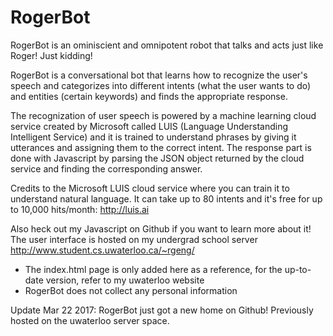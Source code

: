 # RogerBot

RogerBot is an ominiscient and omnipotent robot that talks and acts just like Roger!
Just kidding!

RogerBot is a conversational bot that learns how to recognize the user's speech and categorizes into different intents (what the user wants to do) and entities (certain keywords) and finds the appropriate response.

The recognization of user speech is powered by a machine learning cloud service created by Microsoft called LUIS (Language Understanding Intelligent Service) and it is trained to understand phrases by giving it utterances and assigning them to the correct intent. The response part is done with Javascript by parsing the JSON object returned by the cloud service and finding the corresponding answer.

Credits to the Microsoft LUIS cloud service where you can train it to understand natural language. It can take up to 80 intents and it's free for up to 10,000 hits/month: http://luis.ai

Also heck out my Javascript on Github if you want to learn more about it! The user interface is hosted on my undergrad school server http://www.student.cs.uwaterloo.ca/~rgeng/

* The index.html page is only added here as a reference, for the up-to-date version, refer to my uwaterloo website
* RogerBot does not collect any personal information

Update Mar 22 2017: RogerBot just got a new home on Github! Previously hosted on the uwaterloo server space.
